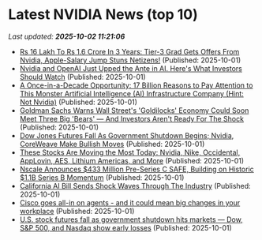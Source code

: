 # Latest NVIDIA News (top 10)
_Last updated: **2025-10-02 11:21:06**_

- [Rs 16 Lakh To Rs 1.6 Crore In 3 Years: Tier-3 Grad Gets Offers From Nvidia, Apple-Salary Jump Stuns Netizens!](https://www.ndtvprofit.com/trending/rs-16-lakh-to-rs-16-crore-in-3-years-tier-3-grad-gets-offers-from-nvidia-applesalary-jump-stuns-netizens) (Published: 2025-10-01)
- [Nvidia and OpenAI Just Upped the Ante in AI. Here's What Investors Should Watch](https://biztoc.com/x/f1cc8c678ca926d4) (Published: 2025-10-01)
- [A Once-in-a-Decade Opportunity: 17 Billion Reasons to Pay Attention to This Monster Artificial Intelligence (AI) Infrastructure Company (Hint: Not Nvidia)](https://biztoc.com/x/ca3384665e6b2094) (Published: 2025-10-01)
- [Goldman Sachs Warns Wall Street's 'Goldilocks' Economy Could Soon Meet Three Big 'Bears' — And Investors Aren't Ready For The Shock](https://finance.yahoo.com/news/goldman-sachs-warns-wall-streets-104607169.html) (Published: 2025-10-01)
- [Dow Jones Futures Fall As Government Shutdown Begins; Nvidia, CoreWeave Make Bullish Moves](https://biztoc.com/x/d3d0ed177dbea4e6) (Published: 2025-10-01)
- [These Stocks Are Moving the Most Today: Nvidia, Nike, Occidental, AppLovin, AES, Lithium Americas, and More](https://biztoc.com/x/6a38cd014e5db4ec) (Published: 2025-10-01)
- [Nscale Announces $433 Million Pre-Series C SAFE, Building on Historic $1.1B Series B Momentum](https://www.globenewswire.com/news-release/2025/10/01/3159314/0/en/Nscale-Announces-433-Million-Pre-Series-C-SAFE-Building-on-Historic-1-1B-Series-B-Momentum.html) (Published: 2025-10-01)
- [California AI Bill Sends Shock Waves Through The Industry](https://www.forbes.com/sites/paulocarvao/2025/10/01/california-ai-bill-sends-shock-waves-through-the-industry/) (Published: 2025-10-01)
- [Cisco goes all-in on agents - and it could mean big changes in your workplace](https://www.techradar.com/pro/cisco-goes-all-in-on-agents-and-it-could-mean-big-changes-in-your-workplace) (Published: 2025-10-01)
- [U.S. stock futures fall as government shutdown hits markets — Dow, S&P 500, and Nasdaq show early losses](https://economictimes.indiatimes.com/news/international/us/u-s-stock-futures-fall-today-october-1-as-government-shutdown-hits-markets-dow-sp-500-and-nasdaq-show-early-losses-nike-lithium-americas-apple-and-nvidia-stand-out/articleshow/124255360.cms) (Published: 2025-10-01)
